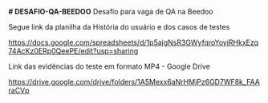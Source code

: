 **# DESAFIO-QA-BEEDOO**
Desafio para vaga de QA na Beedoo

Segue link da planilha da História do usuário e dos casos de testes

https://docs.google.com/spreadsheets/d/1p5ajgNsR3GWyfqroYoyjRHkxEzq74AcKz0ERp0QeePE/edit?usp=sharing

Link das evidências do teste em formato MP4 - Google Drive

https://drive.google.com/drive/folders/1A5Mexx6aNrHMjPz6GD7WF8k_FAAraCVp
